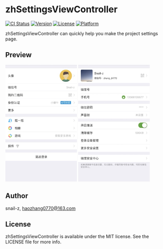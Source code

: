 # zhSettingsViewController

[![CI Status](http://img.shields.io/travis/snail-z/zhSettingsViewController.svg?style=flat)](https://travis-ci.org/snail-z/zhSettingsViewController)
[![Version](https://img.shields.io/cocoapods/v/zhSettingsViewController.svg?style=flat)](http://cocoapods.org/pods/zhSettingsViewController)
[![License](https://img.shields.io/cocoapods/l/zhSettingsViewController.svg?style=flat)](http://cocoapods.org/pods/zhSettingsViewController)
[![Platform](https://img.shields.io/cocoapods/p/zhSettingsViewController.svg?style=flat)](http://cocoapods.org/pods/zhSettingsViewController)



zhSettingsViewController can quickly help you make the project settings page.

## Preview

<img src="https://github.com/snail-z/zhSettingsViewController/blob/master/preview/preview_1.jpg?raw=true" width="224px" height="366px">
<img src="https://github.com/snail-z/zhSettingsViewController/blob/master/preview/preview_2.jpg?raw=true" width="224px" height="366px">

## Author

snail-z, [haozhang0770@163.com](mailto:haozhang0770@163.com)

## License

zhSettingsViewController is available under the MIT license. See the LICENSE file for more info.
